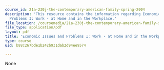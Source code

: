 ```yaml
---
course_id: 21a-230j-the-contemporary-american-family-spring-2004
description: 'This resource contains the information regarding Economic Issues and
  Problems I: Work - at Home and in the Workplace.'
file_location: /coursemedia/21a-230j-the-contemporary-american-family-spring-2004/b88c267bde1b242b931dab2d94ee9574_MIT21A_230JS04_econissues1.pdf
file_type: application/pdf
layout: pdf
title: 'Economic Issues and Problems I: Work - at Home and in the Workplace'
type: course
uid: b88c267bde1b242b931dab2d94ee9574

---
```

None